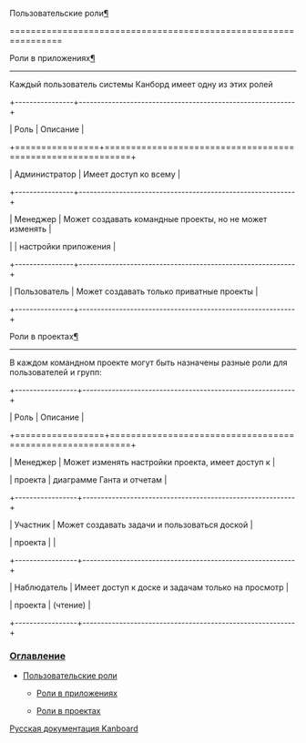 Пользовательские роли[¶](#user-roles "Ссылка на этот заголовок")

================================================================



Роли в приложениях[¶](#application-roles "Ссылка на этот заголовок")

--------------------------------------------------------------------



Каждый пользователь системы Канборд имеет одну из этих ролей



+----------------+-----------------------------------------------------------+

| Роль           | Описание                                                  |

+================+===========================================================+

| Администратор  | Имеет доступ ко всему                                     |

+----------------+-----------------------------------------------------------+

| Менеджер       | Может создавать командные проекты, но не может изменять   |

|                | настройки приложения                                      |

+----------------+-----------------------------------------------------------+

| Пользователь   | Может создавать только приватные проекты                  |

+----------------+-----------------------------------------------------------+



Роли в проектах[¶](#project-roles "Ссылка на этот заголовок")

-------------------------------------------------------------



В каждом командном проекте могут быть назначены разные роли для пользователей и групп:



+-----------------+----------------------------------------------------------+

| Роль            | Описание                                                 |

+=================+==========================================================+

| Менеджер        | Может изменять настройки проекта, имеет доступ к         |

| проекта         | диаграмме Ганта и отчетам                                |

+-----------------+----------------------------------------------------------+

| Участник        | Может создавать задачи и пользоваться доской             |

| проекта         |                                                          |

+-----------------+----------------------------------------------------------+

| Наблюдатель     | Имеет доступ к доске и задачам только на просмотр        |

| проекта         | (чтение)                                                 |

+-----------------+----------------------------------------------------------+



### [Оглавление](index.markdown)



-   [Пользовательские роли](#)

    -   [Роли в приложениях](#application-roles)

    -   [Роли в проектах](#project-roles)



 



 



 



 



 



 



[Русская документация Kanboard](http://kanboard.ru/doc/)


